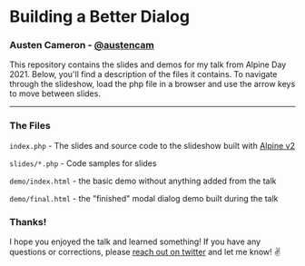 # Building a Better Dialog
### Austen Cameron - [@austencam](https://twitter.com/austencam)

This repository contains the slides and demos for my talk from Alpine Day 2021. Below, you'll find a description of the files it contains. To navigate through the slideshow, load the php file in a browser and use the arrow keys to move between slides.

---

### The Files
`index.php` - The slides and source code to the slideshow built with [Alpine v2](https://github.com/alpinejs/alpine)

`slides/*.php` - Code samples for slides

`demo/index.html` - the basic demo without anything added from the talk

`demo/final.html` - the "finished" modal dialog demo built during the talk

### Thanks!
I hope you enjoyed the talk and learned something! If you have any questions or corrections, please [reach out on twitter](https://twitter.com/austencam) and let me know! ✌️
